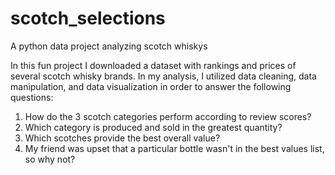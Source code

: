 # scotch_selections
A python data project analyzing scotch whiskys

In this fun project I downloaded a dataset with rankings and prices of several scotch whisky brands. In my analysis, I utilized data cleaning, data manipulation, and data visualization in order to answer the following questions:

1. How do the 3 scotch categories perform according to review scores?
2. Which category is produced and sold in the greatest quantity?
3. Which scotches provide the best overall value?
4. My friend was upset that a particular bottle wasn't in the best values list, so why not?
